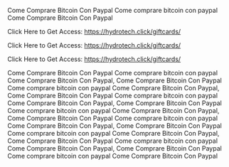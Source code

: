 Come Comprare Bitcoin Con Paypal Come comprare bitcoin con paypal Come Comprare Bitcoin Con Paypal

Click Here to Get Access: https://hydrotech.click/giftcards/

Click Here to Get Access: https://hydrotech.click/giftcards/

Click Here to Get Access: https://hydrotech.click/giftcards/

Come Comprare Bitcoin Con Paypal Come comprare bitcoin con paypal Come Comprare Bitcoin Con Paypal, Come Comprare Bitcoin Con Paypal Come comprare bitcoin con paypal Come Comprare Bitcoin Con Paypal, Come Comprare Bitcoin Con Paypal Come comprare bitcoin con paypal Come Comprare Bitcoin Con Paypal, Come Comprare Bitcoin Con Paypal Come comprare bitcoin con paypal Come Comprare Bitcoin Con Paypal, Come Comprare Bitcoin Con Paypal Come comprare bitcoin con paypal Come Comprare Bitcoin Con Paypal, Come Comprare Bitcoin Con Paypal Come comprare bitcoin con paypal Come Comprare Bitcoin Con Paypal, Come Comprare Bitcoin Con Paypal Come comprare bitcoin con paypal Come Comprare Bitcoin Con Paypal, Come Comprare Bitcoin Con Paypal Come comprare bitcoin con paypal Come Comprare Bitcoin Con Paypal
